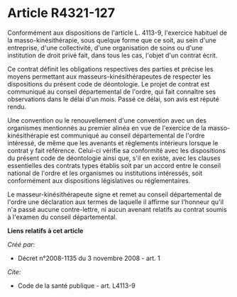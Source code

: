 # Article R4321-127

Conformément aux dispositions de l'article L. 4113-9, l'exercice habituel de la masso-kinésithérapie, sous quelque forme que
ce soit, au sein d'une entreprise, d'une collectivité, d'une organisation de soins ou d'une institution de droit privé fait,
dans tous les cas, l'objet d'un contrat écrit. 

Ce contrat définit les obligations respectives des parties et précise les moyens permettant aux masseurs-kinésithérapeutes de
respecter les dispositions du présent code de déontologie. Le projet de contrat est communiqué au conseil départemental de
l'ordre, qui fait connaître ses observations dans le délai d'un mois. Passé ce délai, son avis est réputé rendu. 

Une convention ou le renouvellement d'une convention avec un des organismes mentionnés au premier alinéa en vue de l'exercice
de la masso-kinésithérapie est communiqué au conseil départemental de l'ordre intéressé, de même que les avenants et
règlements intérieurs lorsque le contrat y fait référence. Celui-ci vérifie sa conformité avec les dispositions du présent
code de déontologie ainsi que, s'il en existe, avec les clauses essentielles des contrats types établis soit par un accord
entre le conseil national de l'ordre et les organismes ou institutions intéressés, soit conformément aux dispositions
législatives ou réglementaires. 

Le masseur-kinésithérapeute signe et remet au conseil départemental de l'ordre une déclaration aux termes de laquelle il
affirme sur l'honneur qu'il n'a passé aucune contre-lettre, ni aucun avenant relatifs au contrat soumis à l'examen du conseil
départemental.

**Liens relatifs à cet article**

_Créé par_:

  - Décret n°2008-1135 du 3 novembre 2008 - art. 1

_Cite_:

  - Code de la santé publique - art. L4113-9
